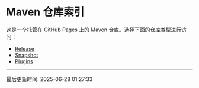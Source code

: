 # Maven 仓库索引

这是一个托管在 GitHub Pages 上的 Maven 仓库。选择下面的仓库类型进行访问：

- [Release](./releases/index.md)
- [Snapshot](./snapshots/index.md)
- [Plugins](./plugins/index.md)

---

最后更新时间: 2025-06-28 01:27:33
